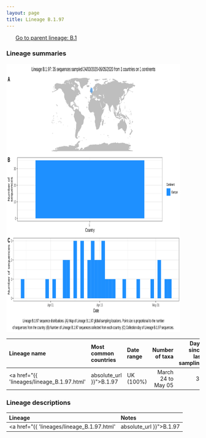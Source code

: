 ```yaml
---
layout: page
title: Lineage B.1.97
---
```




<p>
<ul class="actions small">
	 <a href="{{ 'lineages/lineage_B.1.html' | absolute_url }}" class="button special fit">Go to parent lineage: B.1</a>
</ul>
</p>
<h3> Lineage summaries</h3>

<img src="../assets/images/B.1.97.svg" alt="B.1.97 lineage summary figure" width="90%" height="700px" />


| Lineage name | Most common countries | Date range | Number of taxa |  Days since last sampling | Known Travel | Recall value |
|:-----|:-----|:-------|-------:|-------:|:---------|--------:|
| <a href="{{ 'lineages/lineage_B.1.97.html' | absolute_url }}">B.1.97</a> | UK (100%) | March 24 to May 05 | 34 | 91 |  | 0.857 |

<h3>Lineage descriptions</h3>

| Lineage | Notes |
|:-----|:-----|
| <a href="{{ 'lineages/lineage_B.1.97.html' | absolute_url }}">B.1.97</a> | English lineage |

